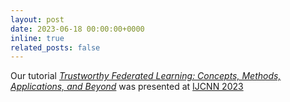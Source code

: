```yaml
---
layout: post
date: 2023-06-18 00:00:00+0000
inline: true
related_posts: false
---
```


Our tutorial *[Trustworthy Federated Learning: Concepts, Methods, Applications, and Beyond](https://2023.ijcnn.org/tutorials)* was presented at [IJCNN 2023](https://2023.ijcnn.org/)

